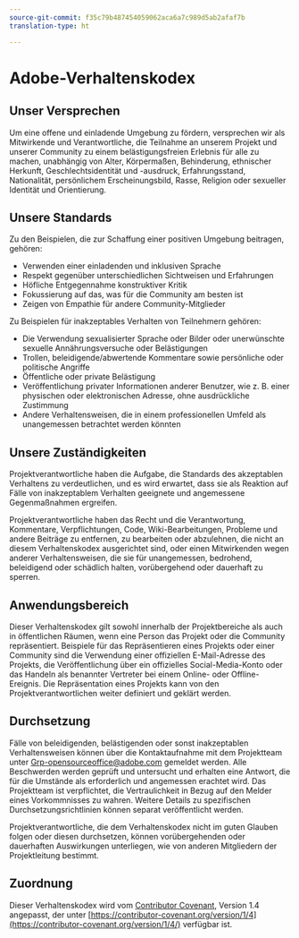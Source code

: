 ```yaml
---
source-git-commit: f35c79b487454059062aca6a7c989d5ab2afaf7b
translation-type: ht

---
```

# Adobe-Verhaltenskodex

## Unser Versprechen

Um eine offene und einladende Umgebung zu fördern, versprechen wir als Mitwirkende und Verantwortliche, die Teilnahme an unserem Projekt und unserer Community zu einem belästigungsfreien Erlebnis für alle zu machen, unabhängig von Alter, Körpermaßen, Behinderung, ethnischer Herkunft, Geschlechtsidentität und -ausdruck, Erfahrungsstand, Nationalität, persönlichem Erscheinungsbild, Rasse, Religion oder sexueller Identität und Orientierung.

## Unsere Standards

Zu den Beispielen, die zur Schaffung einer positiven Umgebung beitragen, gehören:

* Verwenden einer einladenden und inklusiven Sprache
* Respekt gegenüber unterschiedlichen Sichtweisen und Erfahrungen
* Höfliche Entgegennahme konstruktiver Kritik
* Fokussierung auf das, was für die Community am besten ist
* Zeigen von Empathie für andere Community-Mitglieder

Zu Beispielen für inakzeptables Verhalten von Teilnehmern gehören:

* Die Verwendung sexualisierter Sprache oder Bilder oder unerwünschte sexuelle Annährungsversuche oder Belästigungen
* Trollen, beleidigende/abwertende Kommentare sowie persönliche oder politische Angriffe
* Öffentliche oder private Belästigung
* Veröffentlichung privater Informationen anderer Benutzer, wie z. B. einer physischen oder elektronischen Adresse, ohne ausdrückliche Zustimmung
* Andere Verhaltensweisen, die in einem professionellen Umfeld als unangemessen betrachtet werden könnten

## Unsere Zuständigkeiten

Projektverantwortliche haben die Aufgabe, die Standards des akzeptablen Verhaltens zu verdeutlichen, und es wird erwartet, dass sie als Reaktion auf Fälle von inakzeptablem Verhalten geeignete und angemessene Gegenmaßnahmen ergreifen.

Projektverantwortliche haben das Recht und die Verantwortung, Kommentare, Verpflichtungen, Code, Wiki-Bearbeitungen, Probleme und andere Beiträge zu entfernen, zu bearbeiten oder abzulehnen, die nicht an diesem Verhaltenskodex ausgerichtet sind, oder einen Mitwirkenden wegen anderer Verhaltensweisen, die sie für unangemessen, bedrohend, beleidigend oder schädlich halten, vorübergehend oder dauerhaft zu sperren.

## Anwendungsbereich

Dieser Verhaltenskodex gilt sowohl innerhalb der Projektbereiche als auch in öffentlichen Räumen, wenn eine Person das Projekt oder die Community repräsentiert. Beispiele für das Repräsentieren eines Projekts oder einer Community sind die Verwendung einer offiziellen E-Mail-Adresse des Projekts, die Veröffentlichung über ein offizielles Social-Media-Konto oder das Handeln als benannter Vertreter bei einem Online- oder Offline-Ereignis. Die Repräsentation eines Projekts kann von den Projektverantwortlichen weiter definiert und geklärt werden.

## Durchsetzung

Fälle von beleidigenden, belästigenden oder sonst inakzeptablen Verhaltensweisen können über die Kontaktaufnahme mit dem Projektteam unter Grp-opensourceoffice@adobe.com gemeldet werden. Alle Beschwerden werden geprüft und untersucht und erhalten eine Antwort, die für die Umstände als erforderlich und angemessen erachtet wird. Das Projektteam ist verpflichtet, die Vertraulichkeit in Bezug auf den Melder eines Vorkommnisses zu wahren.
Weitere Details zu spezifischen Durchsetzungsrichtlinien können separat veröffentlicht werden.

Projektverantwortliche, die dem Verhaltenskodex nicht im guten Glauben folgen oder diesen durchsetzen, können vorübergehenden oder dauerhaften Auswirkungen unterliegen, wie von anderen Mitgliedern der Projektleitung bestimmt.

## Zuordnung

Dieser Verhaltenskodex wird vom [Contributor Covenant](https://contributor-covenant.org), Version 1.4 angepasst, der unter [https://contributor-covenant.org/version/1/4](https://contributor-covenant.org/version/1/4/) verfügbar ist.
